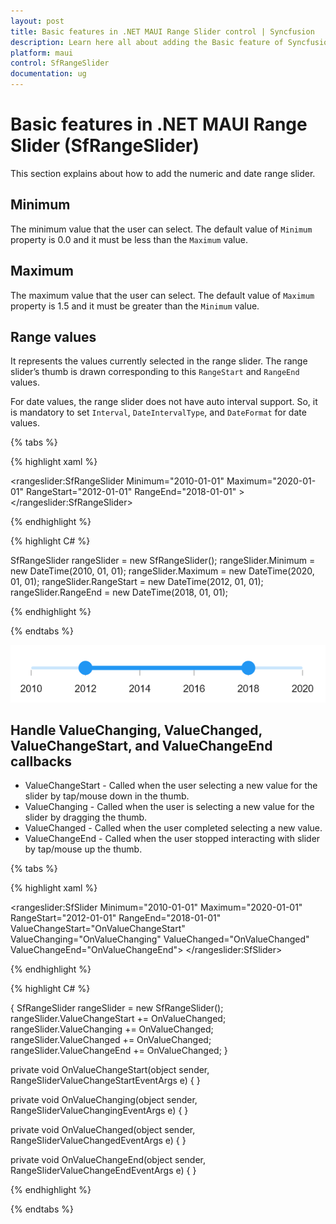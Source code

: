 ```yaml
---
layout: post
title: Basic features in .NET MAUI Range Slider control | Syncfusion
description: Learn here all about adding the Basic feature of Syncfusion .NET MAUI Range Slider (SfRangeSlider) control and more.
platform: maui
control: SfRangeSlider
documentation: ug
---
```


# Basic features  in .NET MAUI Range Slider (SfRangeSlider)

This section explains about how to add the numeric and date range slider.

## Minimum

The minimum value that the user can select. The default value of `Minimum` property is 0.0 and it must be less than the `Maximum` value.

## Maximum

The maximum value that the user can select. The default value of `Maximum` property is 1.5 and it must be greater than the `Minimum` value.

## Range values

It represents the values currently selected in the range slider. The range slider’s thumb is drawn corresponding to this `RangeStart` and `RangeEnd` values.

For date values, the range slider does not have auto interval support. So, it is mandatory to set `Interval`, `DateIntervalType`, and `DateFormat` for date values.

{% tabs %}

{% highlight xaml %}

<rangeslider:SfRangeSlider Minimum="2010-01-01" 
                       Maximum="2020-01-01" 
                       RangeStart="2012-01-01" 
                       RangeEnd="2018-01-01" >
</rangeslider:SfRangeSlider>
 
{% endhighlight %}

{% highlight C# %}

 SfRangeSlider rangeSlider = new SfRangeSlider();
 rangeSlider.Minimum = new DateTime(2010, 01, 01);
 rangeSlider.Maximum = new DateTime(2020, 01, 01);
 rangeSlider.RangeStart = new DateTime(2012, 01, 01);
 rangeSlider.RangeEnd = new DateTime(2018, 01, 01);

{% endhighlight %}

{% endtabs %}

![RangeSlider date label](images/basic-features/date-labels.png)

## Handle ValueChanging, ValueChanged, ValueChangeStart, and ValueChangeEnd callbacks

* ValueChangeStart -  Called when the user selecting a new value for the slider by tap/mouse down in the thumb.
* ValueChanging - Called when the user is selecting a new value for the slider by dragging the thumb.
* ValueChanged - Called when the user completed selecting a new value.
* ValueChangeEnd - Called when the user stopped interacting with slider by tap/mouse up the thumb.

{% tabs %}

{% highlight xaml %}

 <rangeslider:SfSlider Minimum="2010-01-01" 
                       Maximum="2020-01-01" 
                       RangeStart="2012-01-01" 
                       RangeEnd="2018-01-01" 
                       ValueChangeStart="OnValueChangeStart" 
                       ValueChanging="OnValueChanging" 
                       ValueChanged="OnValueChanged" 
                       ValueChangeEnd="OnValueChangeEnd">
</rangeslider:SfSlider>

{% endhighlight %}

{% highlight C# %}

{
   SfRangeSlider rangeSlider = new SfRangeSlider();
   rangeSlider.ValueChangeStart += OnValueChanged;
   rangeSlider.ValueChanging += OnValueChanged;
   rangeSlider.ValueChanged += OnValueChanged;
   rangeSlider.ValueChangeEnd += OnValueChanged;
}

private void OnValueChangeStart(object sender, RangeSliderValueChangeStartEventArgs e)
{
}

private void OnValueChanging(object sender, RangeSliderValueChangingEventArgs e)
{
}

private void OnValueChanged(object sender, RangeSliderValueChangedEventArgs e)
{
}

private void OnValueChangeEnd(object sender, RangeSliderValueChangeEndEventArgs e)
{
}

{% endhighlight %}

{% endtabs %}
